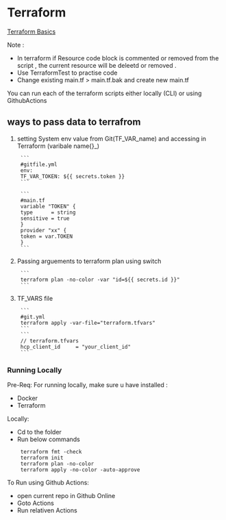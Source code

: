 # Terraform

[Terraform Basics](https://gist.github.com/j-thepac/e837155bee50e3bcce04a64876ba35ac)

Note : 
- In terraform if Resource code block is commented or removed from the script , the current resource will be deleetd or removed .
- Use TerraformTest to practise code
- Change existing main.tf > main.tf.bak and create new main.tf

You can run each of the terraform scripts either locally (CLI)  or using GithubActions

## ways to pass data to terrafrom
1. setting System env value from Git(TF_VAR_name) and accessing in Terraform (varibale name{}_)

        ```
        #gitfile.yml
        env:
        TF_VAR_TOKEN: ${{ secrets.token }}
        ```

        ```
        #main.tf
        variable "TOKEN" {
        type      = string
        sensitive = true
        }
        provider "xx" {
        token = var.TOKEN
        }
        ```
2. Passing arguements to terraform plan using switch

        ```
        terraform plan -no-color -var "id=${{ secrets.id }}"
        ```
3. TF_VARS file

        ```
        #git.yml
        terraform apply -var-file="terraform.tfvars"
        ```
        ```
        // terraform.tfvars
        hcp_client_id     = "your_client_id"
        ```

### Running Locally 
Pre-Req:
    For running locally, make sure u have installed :
- Docker
- Terraform

Locally:
- Cd to the folder 
- Run below commands 
    ```
     terraform fmt -check
     terraform init
     terraform plan -no-color 
     terraform apply -no-color -auto-approve
    ```

To Run using Github Actions:
- open current repo in Github Online
- Goto Actions
- Run relativen Actions 




